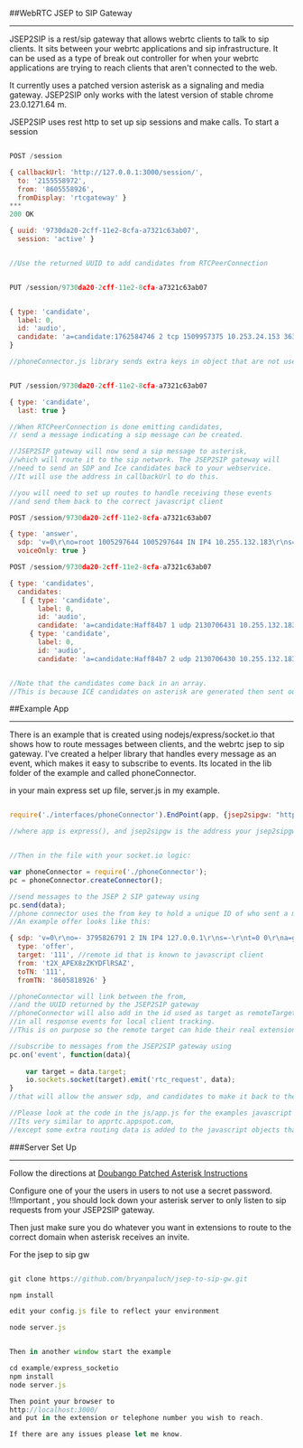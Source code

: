 ##WebRTC JSEP to SIP Gateway

***
JSEP2SIP is a rest/sip gateway that allows webrtc clients to talk to sip clients. It sits between your webrtc applications and sip infrastructure. It can be used as a type of break out controller for when your webrtc applications are trying to reach clients that aren't connected to the web. 



It currently uses a patched version asterisk as a signaling and media gateway. JSEP2SIP only works with the latest version of stable chrome 23.0.1271.64 m. 

JSEP2SIP uses rest http to set up sip sessions and make calls. To start a session 

```javascript

POST /session

{ callbackUrl: 'http://127.0.0.1:3000/session/',
  to: '2155558972',
  from: '8605558926',
  fromDisplay: 'rtcgateway' }
***
200 OK

{ uuid: '9730da20-2cff-11e2-8cfa-a7321c63ab07',
  session: 'active' }


//Use the returned UUID to add candidates from RTCPeerConnection


PUT /session/9730da20-2cff-11e2-8cfa-a7321c63ab07


{ type: 'candidate',
  label: 0,
  id: 'audio',
  candidate: 'a=candidate:1762584746 2 tcp 1509957375 10.253.24.153 3631 typ host generation 0\r\n',
}

//phoneConnector.js library sends extra keys in object that are not used.


PUT /session/9730da20-2cff-11e2-8cfa-a7321c63ab07

{ type: 'candidate',
  last: true }

//When RTCPeerConnection is done emitting candidates, 
// send a message indicating a sip message can be created.

//JSEP2SIP gateway will now send a sip message to asterisk, 
//which will route it to the sip network. The JSEP2SIP gateway will 
//need to send an SDP and Ice candidates back to your webservice. 
//It will use the address in callbackUrl to do this.

//you will need to set up routes to handle receiving these events 
//and send them back to the correct javascript client

POST /session/9730da20-2cff-11e2-8cfa-a7321c63ab07

{ type: 'answer',
  sdp: 'v=0\r\no=root 1005297644 1005297644 IN IP4 10.255.132.183\r\ns=Asterisk PBX SVN-trunk-r376131M\r\nt=0 0\r\nm=audio 16924 RTP/SAVPF 8 101\r\nc=IN IP4 10.255.132.183\r\na=rtpmap:8 PCMA/8000\r\na=rtpmap:101 telephone-event/8000\r\na=fmtp:101 0-16\r\na=silenceSupp:off - - - -\r\na=ptime:20\r\na=ice-ufrag:3eea3ace428731065a2db4090130aa20\r\na=ice-pwd:7191a5b40f559763760ff02479b5df84\r\na=sendrecv\r\na=crypto:1 AES_CM_128_HMAC_SHA1_80 inline:KpfdzAsRKVMkhgG0CdTNSBy19z6e7K0yZOHOAuZM\r\n',
  voiceOnly: true }

POST /session/9730da20-2cff-11e2-8cfa-a7321c63ab07

{ type: 'candidates',
  candidates: 
   [ { type: 'candidate',
       label: 0,
       id: 'audio',
       candidate: 'a=candidate:Haff84b7 1 udp 2130706431 10.255.132.183 16924 typ host generation 0 svn 20\r\n' },
     { type: 'candidate',
       label: 0,
       id: 'audio',
       candidate: 'a=candidate:Haff84b7 2 udp 2130706430 10.255.132.183 16925 typ host generation 0 svn 20\r\n' } ] }


//Note that the candidates come back in an array. 
//This is because ICE candidates on asterisk are generated then sent out all at once.

```

##Example App
***
There is an example that is created using nodejs/express/socket.io that shows how to route messages between clients, and the webrtc jsep to sip gateway. I've created a helper library that handles every message as an event, which makes it easy to subscribe to events. Its located in the lib folder of the example and called phoneConnector.

in your main express set up file, server.js in my example.

```javascript

require('./interfaces/phoneConnector').EndPoint(app, {jsep2sipgw: "http://127.0.0.1:8080"});

//where app is express(), and jsep2sipgw is the address your jsep2sipgw is running on


//Then in the file with your socket.io logic:

var phoneConnector = require('./phoneConnector');
pc = phoneConnector.createConnector();

//send messages to the JSEP 2 SIP gateway using
pc.send(data);
//phone connector uses the from key to hold a unique ID of who sent a message to it. 
//An example offer looks like this:

{ sdp: 'v=0\r\no=- 3795826791 2 IN IP4 127.0.0.1\r\ns=-\r\nt=0 0\r\na=group:BUNDLE audio video\r\nm=audio 1 RTP/SAVPF 103 104 0 8 106 105 13 126\r\nc=IN IP4 0.0.0.0\r\na=rtcp:1 IN IP4 0.0.0.0\r\na=ice-ufrag:BRDGEJ4nn1xCXWvh\r\na=ice-pwd:BtBdLnY5bCj4NH8cvAt/uPFe\r\na=ice-options:google-ice\r\na=sendrecv\r\na=mid:audio\r\na=rtcp-mux\r\na=crypto:1 AES_CM_128_HMAC_SHA1_80 inline:lW21AIhh2FL66iaRLfYZrSj1lL+6QdvyghxBg5Gc\r\na=rtpmap:103 ISAC/16000\r\na=rtpmap:104 ISAC/32000\r\na=rtpmap:0 PCMU/8000\r\na=rtpmap:8 PCMA/8000\r\na=rtpmap:106 CN/32000\r\na=rtpmap:105 CN/16000\r\na=rtpmap:13 CN/8000\r\na=rtpmap:126 telephone-event/8000\r\na=ssrc:2101772672 cname:8LdG34qnbxR5y/qm\r\na=ssrc:2101772672 mslabel:D99liTyAlwAk4PfFubMBJR04xXURdl5BSKfu\r\na=ssrc:2101772672 label:D99liTyAlwAk4PfFubMBJR04xXURdl5BSKfu00\r\n',
  type: 'offer',
  target: '111', //remote id that is known to javascript client
  from: 't2X_APEX8zZKYDFlRSAZ',
  toTN: '111',
  fromTN: '8605818926' }

//phoneConnector will link between the from, 
//and the UUID returned by the JSEP2SIP gateway
//phoneConnector will also add in the id used as target as remoteTarget 
//in all response events for local client tracking.
//This is on purpose so the remote target can hide their real extension.

//subscribe to messages from the JSEP2SIP gateway using
pc.on('event', function(data){
	
	var target = data.target;
	io.sockets.socket(target).emit('rtc_request', data);
}
//that will allow the answer sdp, and candidates to make it back to the javascript client.

//Please look at the code in the js/app.js for the examples javascript client. 
//Its very similar to apprtc.appspot.com, 
//except some extra routing data is added to the javascript objects that RTCPeerConnection creates.

```

###Server Set Up
****

Follow the directions at [Doubango Patched Asterisk Instructions](http://code.google.com/p/sipml5/wiki/Asterisk)


Configure one of your the users in users to not use a secret password. !!Important , you should lock down your asterisk server to only listen to sip requests from your JSEP2SIP gateway.

Then just make sure you do whatever you want in extensions to route to the correct domain when asterisk receives an invite.

For the jsep to sip gw 
```javascript

git clone https://github.com/bryanpaluch/jsep-to-sip-gw.git

npm install

edit your config.js file to reflect your environment

node server.js


Then in another window start the example

cd example/express_socketio
npm install
node server.js

Then point your browser to 
http://localhost:3000/
and put in the extension or telephone number you wish to reach.

If there are any issues please let me know.
	
